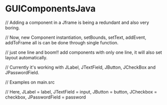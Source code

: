 # GUIComponentsJava

// Adding a component in a Jframe is being a redundant and also very boring.

// Now, new Component instantiation, setBounds, setText, addEvent, addToFrame all is can be done through single function.

// just one line and boom!! add components with only one line, it will also set layout automatically.

// Currently it's working with JLabel, JTextField, JButton, JCheckBox and JPasswordField.

// Examples on main.src

// Here, JLabel = label, JTextField = input, JButton = button, JCheckbox = checkbox, JPasswordField = password
